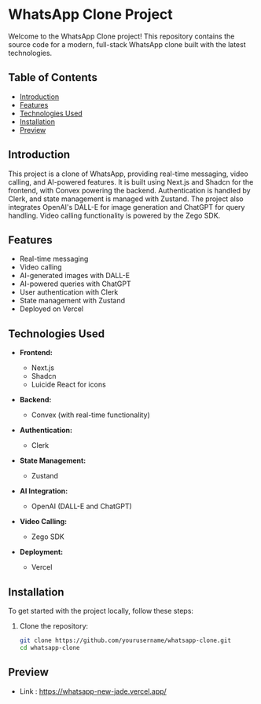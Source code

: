 # WhatsApp Clone Project

Welcome to the WhatsApp Clone project! This repository contains the source code for a modern, full-stack WhatsApp clone built with the latest technologies.

## Table of Contents

- [Introduction](#introduction)
- [Features](#features)
- [Technologies Used](#technologies-used)
- [Installation](#installation)
- [Preview](#preview)

## Introduction

This project is a clone of WhatsApp, providing real-time messaging, video calling, and AI-powered features. It is built using Next.js and Shadcn for the frontend, with Convex powering the backend. Authentication is handled by Clerk, and state management is managed with Zustand. The project also integrates OpenAI's DALL-E for image generation and ChatGPT for query handling. Video calling functionality is powered by the Zego SDK.

## Features

- Real-time messaging
- Video calling
- AI-generated images with DALL-E
- AI-powered queries with ChatGPT
- User authentication with Clerk
- State management with Zustand
- Deployed on Vercel

## Technologies Used

- **Frontend:**
  - Next.js
  - Shadcn
  - Luicide React for icons

- **Backend:**
  - Convex (with real-time functionality)

- **Authentication:**
  - Clerk

- **State Management:**
  - Zustand

- **AI Integration:**
  - OpenAI (DALL-E and ChatGPT)

- **Video Calling:**
  - Zego SDK

- **Deployment:**
  - Vercel

## Installation

To get started with the project locally, follow these steps:

1. Clone the repository:
   ```bash
   git clone https://github.com/yourusername/whatsapp-clone.git
   cd whatsapp-clone
## Preview
  - Link : https://whatsapp-new-jade.vercel.app/
